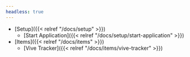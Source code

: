 ```yaml
---
headless: true
---
```


- [Setup]({{< relref "/docs/setup" >}})
  - [Start Application]({{< relref "/docs/setup/start-application" >}})
- [Items]({{< relref "/docs/items" >}})
  - [Vive Tracker]({{< relref "/docs/items/vive-tracker" >}})
